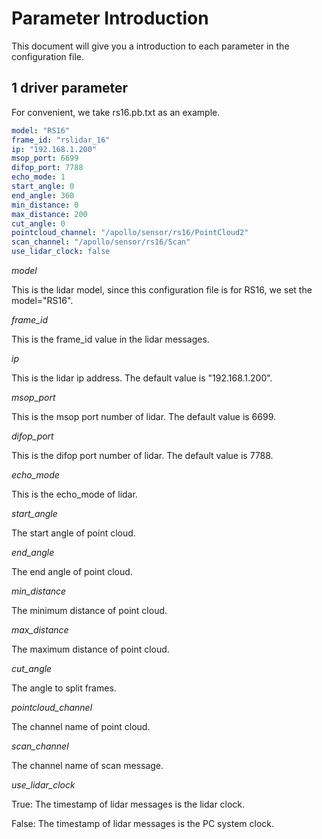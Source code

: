 # Parameter Introduction



This document will give you a introduction to each parameter in the configuration file.  



## 1 driver parameter

For convenient, we take rs16.pb.txt as an example.

```yaml
model: "RS16"	
frame_id: "rslidar_16"
ip: "192.168.1.200"
msop_port: 6699
difop_port: 7788
echo_mode: 1
start_angle: 0
end_angle: 360
min_distance: 0
max_distance: 200
cut_angle: 0
pointcloud_channel: "/apollo/sensor/rs16/PointCloud2"
scan_channel: "/apollo/sensor/rs16/Scan"
use_lidar_clock: false
```

*model*

This is the lidar model, since this configuration file is for RS16, we set the model="RS16".



*frame_id*

This is the frame_id value in the lidar messages.



*ip*

This is the lidar ip address. The default value is "192.168.1.200".



*msop_port*

This is the msop port number of lidar. The default value is 6699.



*difop_port*

This is the difop port number of lidar. The default value is 7788.



*echo_mode*

This is the echo_mode of lidar. 



*start_angle*

The start angle of point cloud.



*end_angle*

The end angle of point cloud.



*min_distance*

The minimum distance of point cloud.



*max_distance*

The maximum distance of point cloud.



*cut_angle*

The angle to split frames.



*pointcloud_channel*

The channel name of point cloud.



*scan_channel*

The channel name of scan message.



*use_lidar_clock*

True: The timestamp of lidar messages is the lidar clock.

False: The timestamp of lidar messages is the PC system clock.